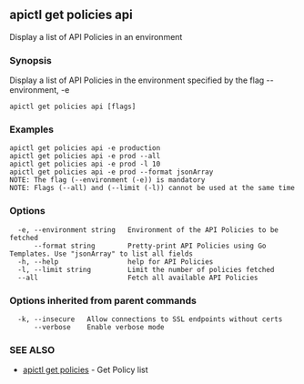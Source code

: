 ## apictl get policies api

Display a list of API Policies in an environment

### Synopsis

Display a list of API Policies in the environment specified by the flag --environment, -e

```
apictl get policies api [flags]
```

### Examples

```
apictl get policies api -e production
apictl get policies api -e prod --all
apictl get policies api -e prod -l 10
apictl get policies api -e prod --format jsonArray
NOTE: The flag (--environment (-e)) is mandatory
NOTE: Flags (--all) and (--limit (-l)) cannot be used at the same time
```

### Options

```
  -e, --environment string   Environment of the API Policies to be fetched
      --format string        Pretty-print API Policies using Go Templates. Use "jsonArray" to list all fields
  -h, --help                 help for API Policies
  -l, --limit string         Limit the number of policies fetched
  --all                      Fetch all available API Policies
```

### Options inherited from parent commands

```
  -k, --insecure   Allow connections to SSL endpoints without certs
      --verbose    Enable verbose mode
```

### SEE ALSO

* [apictl get policies](apictl_get_policies.md)	 - Get Policy list

